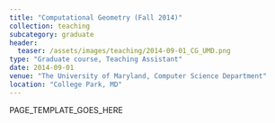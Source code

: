 ```yaml
---
title: "Computational Geometry (Fall 2014)"
collection: teaching
subcategory: graduate
header: 
  teaser: /assets/images/teaching/2014-09-01_CG_UMD.png
type: "Graduate course, Teaching Assistant"
date: 2014-09-01
venue: "The University of Maryland, Computer Science Department"
location: "College Park, MD"
---
```


PAGE_TEMPLATE_GOES_HERE
